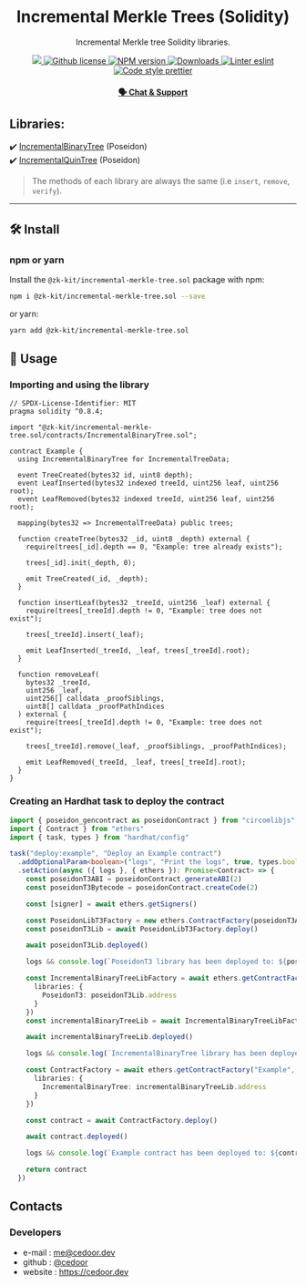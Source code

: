 <p align="center">
    <h1 align="center">
         Incremental Merkle Trees (Solidity)
    </h1>
    <p align="center">Incremental Merkle tree Solidity libraries.</p>
</p>

<p align="center">
    <a href="https://github.com/privacy-scaling-explorations/zk-kit">
        <img src="https://img.shields.io/badge/project-zk--kit-blue.svg?style=flat-square">
    </a>
    <a href="https://github.com/privacy-scaling-explorations/zk-kit/blob/main/LICENSE">
        <img alt="Github license" src="https://img.shields.io/github/license/privacy-scaling-explorations/zk-kit.svg?style=flat-square">
    </a>
    <a href="https://www.npmjs.com/package/@zk-kit/incremental-merkle-tree.sol">
        <img alt="NPM version" src="https://img.shields.io/npm/v/@zk-kit/incremental-merkle-tree.sol?style=flat-square" />
    </a>
    <a href="https://npmjs.org/package/@zk-kit/incremental-merkle-tree.sol">
        <img alt="Downloads" src="https://img.shields.io/npm/dm/@zk-kit/incremental-merkle-tree.sol.svg?style=flat-square" />
    </a>
    <a href="https://eslint.org/">
        <img alt="Linter eslint" src="https://img.shields.io/badge/linter-eslint-8080f2?style=flat-square&logo=eslint" />
    </a>
    <a href="https://prettier.io/">
        <img alt="Code style prettier" src="https://img.shields.io/badge/code%20style-prettier-f8bc45?style=flat-square&logo=prettier" />
    </a>
</p>

<div align="center">
    <h4>
        <a href="https://discord.gg/9B9WgGP6YM">
            🗣️ Chat &amp; Support
        </a>
    </h4>
</div>

## Libraries:

✔️ [IncrementalBinaryTree](https://github.com/privacy-scaling-explorations/zk-kit/blob/main/packages/incremental-merkle-tree.sol/contracts/IncrementalBinaryTree.sol) (Poseidon)\
✔️ [IncrementalQuinTree](https://github.com/privacy-scaling-explorations/zk-kit/blob/main/packages/incremental-merkle-tree.sol/contracts/IncrementalQuinTree.sol) (Poseidon)

> The methods of each library are always the same (i.e `insert`, `remove`, `verify`).

---

## 🛠 Install

### npm or yarn

Install the `@zk-kit/incremental-merkle-tree.sol` package with npm:

```bash
npm i @zk-kit/incremental-merkle-tree.sol --save
```

or yarn:

```bash
yarn add @zk-kit/incremental-merkle-tree.sol
```

## 📜 Usage

### Importing and using the library

```solidity
// SPDX-License-Identifier: MIT
pragma solidity ^0.8.4;

import "@zk-kit/incremental-merkle-tree.sol/contracts/IncrementalBinaryTree.sol";

contract Example {
  using IncrementalBinaryTree for IncrementalTreeData;

  event TreeCreated(bytes32 id, uint8 depth);
  event LeafInserted(bytes32 indexed treeId, uint256 leaf, uint256 root);
  event LeafRemoved(bytes32 indexed treeId, uint256 leaf, uint256 root);

  mapping(bytes32 => IncrementalTreeData) public trees;

  function createTree(bytes32 _id, uint8 _depth) external {
    require(trees[_id].depth == 0, "Example: tree already exists");

    trees[_id].init(_depth, 0);

    emit TreeCreated(_id, _depth);
  }

  function insertLeaf(bytes32 _treeId, uint256 _leaf) external {
    require(trees[_treeId].depth != 0, "Example: tree does not exist");

    trees[_treeId].insert(_leaf);

    emit LeafInserted(_treeId, _leaf, trees[_treeId].root);
  }

  function removeLeaf(
    bytes32 _treeId,
    uint256 _leaf,
    uint256[] calldata _proofSiblings,
    uint8[] calldata _proofPathIndices
  ) external {
    require(trees[_treeId].depth != 0, "Example: tree does not exist");

    trees[_treeId].remove(_leaf, _proofSiblings, _proofPathIndices);

    emit LeafRemoved(_treeId, _leaf, trees[_treeId].root);
  }
}

```

### Creating an Hardhat task to deploy the contract

```typescript
import { poseidon_gencontract as poseidonContract } from "circomlibjs"
import { Contract } from "ethers"
import { task, types } from "hardhat/config"

task("deploy:example", "Deploy an Example contract")
  .addOptionalParam<boolean>("logs", "Print the logs", true, types.boolean)
  .setAction(async ({ logs }, { ethers }): Promise<Contract> => {
    const poseidonT3ABI = poseidonContract.generateABI(2)
    const poseidonT3Bytecode = poseidonContract.createCode(2)

    const [signer] = await ethers.getSigners()

    const PoseidonLibT3Factory = new ethers.ContractFactory(poseidonT3ABI, poseidonT3Bytecode, signer)
    const poseidonT3Lib = await PoseidonLibT3Factory.deploy()

    await poseidonT3Lib.deployed()

    logs && console.log(`PoseidonT3 library has been deployed to: ${poseidonT3Lib.address}`)

    const IncrementalBinaryTreeLibFactory = await ethers.getContractFactory("IncrementalBinaryTree", {
      libraries: {
        PoseidonT3: poseidonT3Lib.address
      }
    })
    const incrementalBinaryTreeLib = await IncrementalBinaryTreeLibFactory.deploy()

    await incrementalBinaryTreeLib.deployed()

    logs && console.log(`IncrementalBinaryTree library has been deployed to: ${incrementalBinaryTreeLib.address}`)

    const ContractFactory = await ethers.getContractFactory("Example", {
      libraries: {
        IncrementalBinaryTree: incrementalBinaryTreeLib.address
      }
    })

    const contract = await ContractFactory.deploy()

    await contract.deployed()

    logs && console.log(`Example contract has been deployed to: ${contract.address}`)

    return contract
  })
```

## Contacts

### Developers

- e-mail : me@cedoor.dev
- github : [@cedoor](https://github.com/cedoor)
- website : https://cedoor.dev
